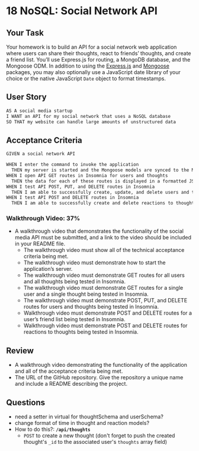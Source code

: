 # 18 NoSQL: Social Network API
## Your Task
Your homework is to build an API for a social network web application where users can share their thoughts, react to friends’ thoughts, and create a friend list. You’ll use Express.js for routing, a MongoDB database, and the Mongoose ODM. In addition to using the [Express.js](https://www.npmjs.com/package/express) and [Mongoose](https://www.npmjs.com/package/mongoose) packages, you may also optionally use a JavaScript date library of your choice or the native JavaScript `Date` object to format timestamps.

## User Story
```md
AS A social media startup
I WANT an API for my social network that uses a NoSQL database
SO THAT my website can handle large amounts of unstructured data
```

## Acceptance Criteria
```md
GIVEN a social network API

WHEN I enter the command to invoke the application
  THEN my server is started and the Mongoose models are synced to the MongoDB database
WHEN I open API GET routes in Insomnia for users and thoughts
  THEN the data for each of these routes is displayed in a formatted JSON
WHEN I test API POST, PUT, and DELETE routes in Insomnia
  THEN I am able to successfully create, update, and delete users and thoughts in my database
WHEN I test API POST and DELETE routes in Insomnia
  THEN I am able to successfully create and delete reactions to thoughts and add and remove friends to a user’s friend list
```

### Walkthrough Video: 37%
* A walkthrough video that demonstrates the functionality of the social media API must be submitted, and a link to the video should be included in your README file.
  * The walkthrough video must show all of the technical acceptance criteria being met.
  * The walkthrough video must demonstrate how to start the application’s server.
  * The walkthrough video must demonstrate GET routes for all users and all thoughts being tested in Insomnia.
  * The walkthrough video must demonstrate GET routes for a single user and a single thought being tested in Insomnia.
  * The walkthrough video must demonstrate POST, PUT, and DELETE routes for users and thoughts being tested in Insomnia.
  * Walkthrough video must demonstrate POST and DELETE routes for a user’s friend list being tested in Insomnia.
  * Walkthrough video must demonstrate POST and DELETE routes for reactions to thoughts being tested in Insomnia.

## Review
* A walkthrough video demonstrating the functionality of the application and all of the acceptance criteria being met.
* The URL of the GitHub repository. Give the repository a unique name and include a README describing the project.

## Questions
* need a setter in virtual for thoughtSchema and userSchema?
* change format of time in thought and reaction models?
* How to do this?:
  **`/api/thoughts`**
  * `POST` to create a new thought (don't forget to push the created thought's `_id` to the associated user's `thoughts` array field)
  <!-- $push (activity 21 create comment) also kind of like addAssignment in miniproject -->
